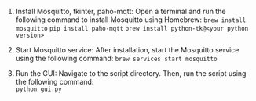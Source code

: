 1. Install Mosquitto, tkinter, paho-mqtt:
Open a terminal and run the following command to install Mosquitto using Homebrew:
`brew install mosquitto`
`pip install paho-mqtt`
`brew install python-tk@<your python version>`

1. Start Mosquitto service:
After installation, start the Mosquitto service using the following command:
`brew services start mosquitto` 

2. Run the GUI:
Navigate to the script directory. Then, run the script using the following command:   
`python gui.py`